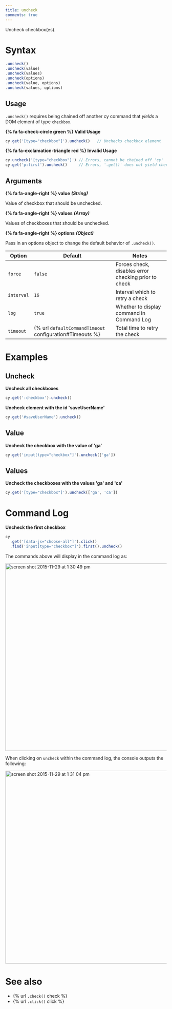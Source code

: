 ```yaml
---
title: uncheck
comments: true
---
```


Uncheck checkbox(es).

# Syntax

```javascript
.uncheck()
.uncheck(value)
.uncheck(values)
.uncheck(options)
.uncheck(value, options)
.uncheck(values, options)
```

## Usage

`.uncheck()` requires being chained off another cy command that *yields* a DOM element of type `checkbox`.

**{% fa fa-check-circle green %} Valid Usage**

```javascript
cy.get('[type="checkbox"]').uncheck()   // Unchecks checkbox element
```

**{% fa fa-exclamation-triangle red %} Invalid Usage**

```javascript
cy.uncheck('[type="checkbox"]') // Errors, cannot be chained off 'cy'
cy.get('p:first').uncheck()     // Errors, '.get()' does not yield checkbox
```

## Arguments

**{% fa fa-angle-right %} value**  ***(String)***

Value of checkbox that should be unchecked.

**{% fa fa-angle-right %} values**  ***(Array)***

Values of checkboxes that should be unchecked.

**{% fa fa-angle-right %} options**  ***(Object)***

Pass in an options object to change the default behavior of `.uncheck()`.

Option | Default | Notes
--- | --- | ---
`force` | `false` | Forces check, disables error checking prior to check
`interval` | `16` | Interval which to retry a check
`log` | `true` | Whether to display command in Command Log
`timeout` | {% url `defaultCommandTimeout` configuration#Timeouts %} | Total time to retry the check

# Examples

## Uncheck

**Uncheck all checkboxes**

```javascript
cy.get(':checkbox').uncheck()
```

**Uncheck element with the id 'saveUserName'**

```javascript
cy.get('#saveUserName').uncheck()
```

## Value

**Uncheck the checkbox with the value of 'ga'**

```javascript
cy.get('input[type="checkbox"]').uncheck(['ga'])
```

## Values

**Uncheck the checkboxes with the values 'ga' and 'ca'**

```javascript
cy.get('[type="checkbox"]').uncheck(['ga', 'ca'])
```

# Command Log

**Uncheck the first checkbox**

```javascript
cy
  .get('[data-js="choose-all"]').click()
  .find('input[type="checkbox"]').first().uncheck()
```

The commands above will display in the command log as:

<img width="584" alt="screen shot 2015-11-29 at 1 30 49 pm" src="https://cloud.githubusercontent.com/assets/1271364/11459133/7bf25814-969d-11e5-9f03-9d2d4538fcd5.png">

When clicking on `uncheck` within the command log, the console outputs the following:

<img width="601" alt="screen shot 2015-11-29 at 1 31 04 pm" src="https://cloud.githubusercontent.com/assets/1271364/11459134/7f29dea8-969d-11e5-9843-dfd07dfe888f.png">

# See also

- {% url `.check()` check %}
- {% url `.click()` click %}

